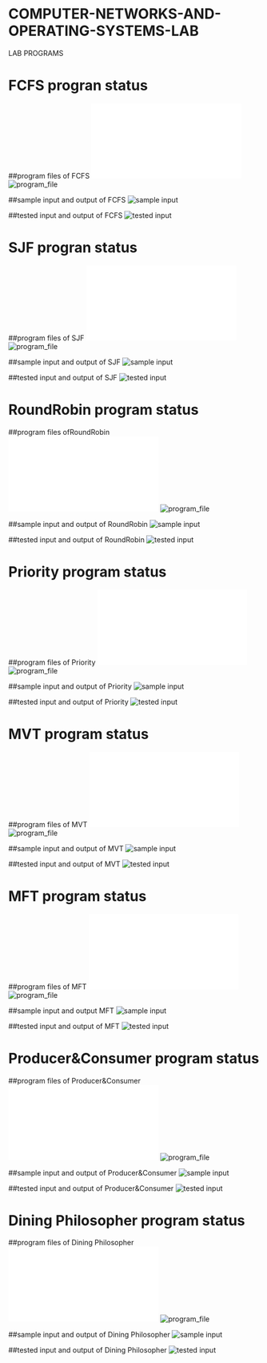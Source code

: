 # COMPUTER-NETWORKS-AND-OPERATING-SYSTEMS-LAB
LAB PROGRAMS
# FCFS progran status
##program files of FCFS
![program file](EXPERIMENT1A/fcfs1.c)
![program_file](EXPERIMENT1A/PROGRAM1A.jpeg)

##sample input and output of FCFS
![sample input](EXPERIMENT1A/PROGRAM1ASAMPLEOUTPUT.jpeg)

##tested input and output of FCFS
![tested input](EXPERIMENT1A/PROGRAM1AOUTPUT.jpeg)

# SJF progran status
##program files of SJF
![program file](EXPERIMENT1B/sjf.c)
![program_file](EXPERIMENT1B/PROGRAM1B.jpeg)

##sample input and output of SJF
![sample input](EXPERIMENT1B/PROGRAM1BSAMPLEOUTPUT.jpeg)

##tested input and output of SJF
![tested input](EXPERIMENT1B/PROGRAM1BOUTPUT.jpeg)
# RoundRobin program status

##program files ofRoundRobin
![program file](EXPERIMENT1C/roundrobin_code_599.c)
![program_file](EXPERIMENT1C/roundrobin_code_599.png)

##sample input and output of RoundRobin
![sample input](EXPERIMENT1C/roundrobin_io_599.png)

##tested input and output of RoundRobin
![tested input](EXPERIMENT1C/roundrobin_eo_599.png)

# Priority program status

##program files of Priority
![program file](EXPERIMENT1D/prioritycode_599.c)
![program_file](EXPERIMENT1D/prority_code_599.png)

##sample input and output of Priority
![sample input](EXPERIMENT1D/prority_io_599.png)

##tested input and output of Priority
![tested input](EXPERIMENT1D/prority_eo_599.png)

# MVT program status

##program files of MVT
![program file](EXPERIMENT10/MVTcode.c)
![program_file](EXPERIMENT10/MVT_code_599.jpeg)

##sample input and output of MVT
![sample input](EXPERIMENT10/MVT_IO1_599.jpeg)

##tested input and output of MVT
![tested input](EXPERIMENT10/MVT_EO_599.jpeg)


# MFT program status

##program files of MFT
![program file](EXPERIMENT10/MFTcode.c)
![program_file](EXPERIMENT10/MFT_code_599.jpeg)

##sample input and output MFT
![sample input](EXPERIMENT10/MFT_IO_599.jpeg)

##tested input and output of MFT
![tested input](EXPERIMENT10/MFT_EO_599.jpeg)

# Producer&Consumer program status

##program files of Producer&Consumer
![program file](EXPERIMENT10P&C/Producer&Consumerfile.c)
![program_file](EXPERIMENT10P&C/Producer&Consumer_code_599.jpeg)

##sample input and output of Producer&Consumer
![sample input](EXPERIMENT10P&C/Producer&Consumer_IO_599.jpeg)

##tested input and output of Producer&Consumer
![tested input](EXPERIMENT10P&C/Producer&Consumer_EO_599.jpeg)

# Dining Philosopher program status

##program files of Dining Philosopher
![program file](EXPERIMENT11/DiningPhilosopherFile.c)
![program_file](EXPERIMENT11/DiningPhilosopher_code_599.jpeg)

##sample input and output of Dining Philosopher
![sample input](EXPERIMENT11/DiningPhilosopher_IO_599.jpeg)

##tested input and output of Dining Philosopher
![tested input](EXPERIMENT11/DiningPhilosopher_EO_599.jpeg)
